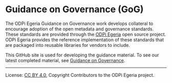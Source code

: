 <!-- SPDX-License-Identifier: CC-BY-4.0 -->
<!-- Copyright Contributors to the ODPi Egeria project. -->


# Guidance on Governance (GoG)

The ODPi Egeria Guidance on Governance work develops collateral to encourage adoption of the open metadata and governance standards.  
These standards are provided through the [ODPi Egeria](https://github.com/odpi/egeria) open source project.
ODPi Egeria provides the reference implementation of these standards that are packaged into reusable libraries for vendors to include.  

This GitHub site is used for developing the guidance material.  To see our latest completed material, see [Guidance on Governance](https://odpi.github.io/data-governance/).



----
License: [CC BY 4.0](https://creativecommons.org/licenses/by/4.0/),
Copyright Contributors to the ODPi Egeria project.